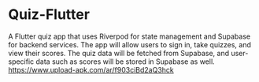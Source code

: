 # Quiz-Flutter
A Flutter quiz app that uses Riverpod for state management and Supabase for backend services. The app will allow users to sign in, take quizzes, and view their scores. The quiz data will be fetched from Supabase, and user-specific data such as scores will be stored in Supabase as well.
https://www.upload-apk.com/ar/f903ciBd2aQ3hck
